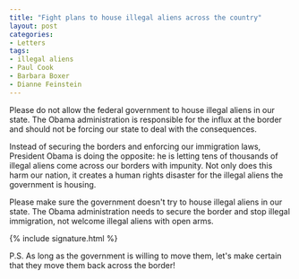 ```yaml
---
title: "Fight plans to house illegal aliens across the country"
layout: post
categories:
- Letters
tags:
- illegal aliens
- Paul Cook
- Barbara Boxer
- Dianne Feinstein
---
```


Please do not allow the federal government to house illegal aliens in our state. The Obama administration is responsible for the influx at the border and should not be forcing our state to deal with the consequences.

Instead of securing the borders and enforcing our immigration laws, President Obama is doing the opposite: he is letting tens of thousands of illegal aliens come across our borders with impunity. Not only does this harm our nation, it creates a human rights disaster for the illegal aliens the government is housing.

Please make sure the government doesn't try to house illegal aliens in our state. The Obama administration needs to secure the border and stop illegal immigration, not welcome illegal aliens with open arms.

{% include signature.html %}

P.S. As long as the government is willing to move them, let's make certain that they move them back across the border!